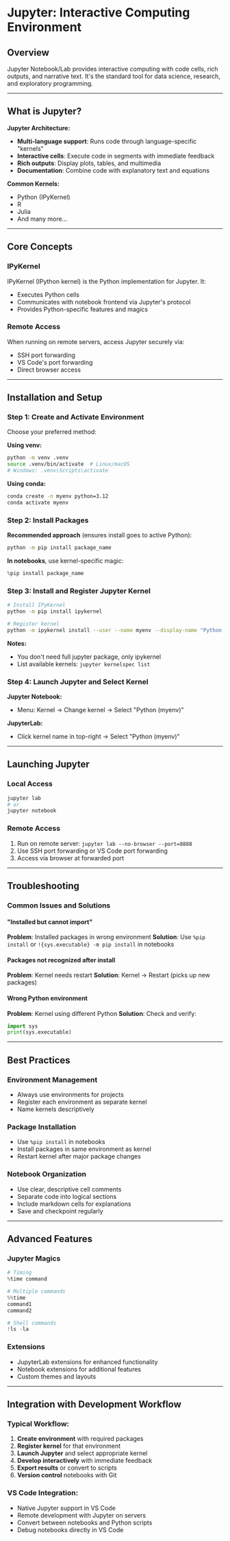 # Jupyter: Interactive Computing Environment

## Overview

Jupyter Notebook/Lab provides interactive computing with code cells, rich outputs, and narrative text. It's the standard tool for data science, research, and exploratory programming.

---

## What is Jupyter?

**Jupyter Architecture:**
- **Multi-language support**: Runs code through language-specific "kernels"
- **Interactive cells**: Execute code in segments with immediate feedback
- **Rich outputs**: Display plots, tables, and multimedia
- **Documentation**: Combine code with explanatory text and equations

**Common Kernels:**
- Python (IPyKernel)
- R
- Julia
- And many more...

---

## Core Concepts

### IPyKernel
IPyKernel (IPython kernel) is the Python implementation for Jupyter. It:
- Executes Python cells
- Communicates with notebook frontend via Jupyter's protocol
- Provides Python-specific features and magics

### Remote Access
When running on remote servers, access Jupyter securely via:
- SSH port forwarding
- VS Code's port forwarding
- Direct browser access

---

## Installation and Setup

### Step 1: Create and Activate Environment

Choose your preferred method:

**Using venv:**
```bash
python -m venv .venv
source .venv/bin/activate  # Linux/macOS
# Windows: .venv\Scripts\activate
```

**Using conda:**
```bash
conda create -n myenv python=3.12
conda activate myenv
```

### Step 2: Install Packages

**Recommended approach** (ensures install goes to active Python):
```bash
python -m pip install package_name
```

**In notebooks**, use kernel-specific magic:
```python
%pip install package_name
```

### Step 3: Install and Register Jupyter Kernel

```bash
# Install IPyKernel
python -m pip install ipykernel

# Register kernel
python -m ipykernel install --user --name myenv --display-name "Python (myenv)"
```

**Notes:**
- You don't need full jupyter package, only ipykernel
- List available kernels: `jupyter kernelspec list`

### Step 4: Launch Jupyter and Select Kernel

**Jupyter Notebook:**
- Menu: Kernel → Change kernel → Select "Python (myenv)"

**JupyterLab:**
- Click kernel name in top-right → Select "Python (myenv)"

---

## Launching Jupyter

### Local Access
```bash
jupyter lab
# or
jupyter notebook
```

### Remote Access
1. Run on remote server: `jupyter lab --no-browser --port=8888`
2. Use SSH port forwarding or VS Code port forwarding
3. Access via browser at forwarded port

---

## Troubleshooting

### Common Issues and Solutions

#### "Installed but cannot import"
**Problem**: Installed packages in wrong environment
**Solution**: Use `%pip install` or `!{sys.executable} -m pip install` in notebooks

#### Packages not recognized after install
**Problem**: Kernel needs restart
**Solution**: Kernel → Restart (picks up new packages)

#### Wrong Python environment
**Problem**: Kernel using different Python
**Solution**: Check and verify:
```python
import sys
print(sys.executable)
```

---

## Best Practices

### Environment Management
- Always use environments for projects
- Register each environment as separate kernel
- Name kernels descriptively

### Package Installation
- Use `%pip install` in notebooks
- Install packages in same environment as kernel
- Restart kernel after major package changes

### Notebook Organization
- Use clear, descriptive cell comments
- Separate code into logical sections
- Include markdown cells for explanations
- Save and checkpoint regularly

---

## Advanced Features

### Jupyter Magics
```python
# Timing
%time command

# Multiple commands
%%time
command1
command2

# Shell commands
!ls -la
```

### Extensions
- JupyterLab extensions for enhanced functionality
- Notebook extensions for additional features
- Custom themes and layouts

---

## Integration with Development Workflow

### Typical Workflow:
1. **Create environment** with required packages
2. **Register kernel** for that environment
3. **Launch Jupyter** and select appropriate kernel
4. **Develop interactively** with immediate feedback
5. **Export results** or convert to scripts
6. **Version control** notebooks with Git

### VS Code Integration:
- Native Jupyter support in VS Code
- Remote development with Jupyter on servers
- Convert between notebooks and Python scripts
- Debug notebooks directly in VS Code
